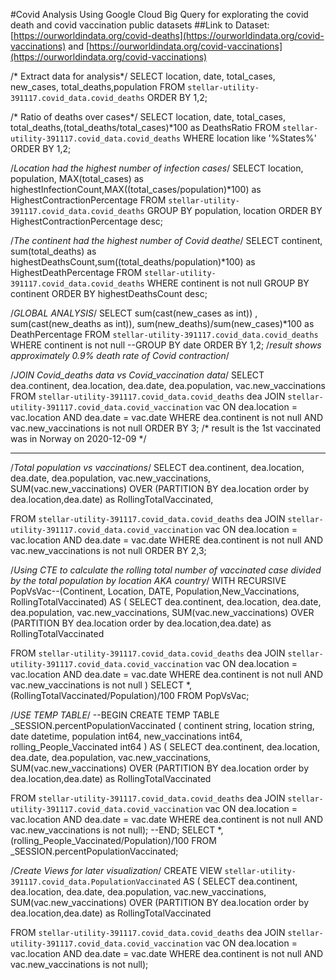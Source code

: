 #Covid Analysis Using Google Cloud Big Query for explorating the covid death and covid vaccination public datasets
##Link to Dataset: [https://ourworldindata.org/covid-deaths](https://ourworldindata.org/covid-vaccinations) and [https://ourworldindata.org/covid-vaccinations](https://ourworldindata.org/covid-vaccinations)

/* Extract data for analysis*/
SELECT location, date, total_cases, new_cases, total_deaths,population
FROM `stellar-utility-391117.covid_data.covid_deaths` 
ORDER BY 1,2;

/* Ratio of deaths over cases*/
SELECT  location, date, total_cases, total_deaths,(total_deaths/total_cases)*100 as DeathsRatio
FROM `stellar-utility-391117.covid_data.covid_deaths` 
WHERE location like '%States%' 
ORDER BY 1,2;

/*Location had the highest number of infection cases*/
SELECT  location, population, MAX(total_cases) as highestInfectionCount,MAX((total_cases/population)*100) as HighestContractionPercentage
FROM `stellar-utility-391117.covid_data.covid_deaths` 
GROUP BY population, location
ORDER BY HighestContractionPercentage desc;

/*The continent had the highest number of Covid deathe*/
SELECT  continent, sum(total_deaths) as highestDeathsCount,sum((total_deaths/population)*100) as HighestDeathPercentage
FROM `stellar-utility-391117.covid_data.covid_deaths` 
WHERE continent is not null
GROUP BY  continent
ORDER BY highestDeathsCount desc;
 
/*GLOBAL ANALYSIS*/
SELECT  sum(cast(new_cases as int)) , sum(cast(new_deaths as int)), sum(new_deaths)/sum(new_cases)*100 as DeathPercentage
FROM `stellar-utility-391117.covid_data.covid_deaths` 
WHERE continent is not null
--GROUP BY date
ORDER BY 1,2;
/*result shows approximately 0.9% death rate of Covid contraction*/

/*JOIN Covid_deaths data vs Covid_vaccination data*/
SELECT dea.continent, dea.location, dea.date, dea.population, vac.new_vaccinations
FROM `stellar-utility-391117.covid_data.covid_deaths` dea
JOIN `stellar-utility-391117.covid_data.covid_vaccination` vac 
  ON dea.location = vac.location
  AND dea.date = vac.date
WHERE dea.continent is not null
  AND vac.new_vaccinations is not null 
ORDER BY 3;
/* result is  the 1st vaccinated was in Norway on 2020-12-09 */

-------------------------------------------------------------------------

/*Total population vs vaccinations*/
SELECT dea.continent, dea.location, dea.date, dea.population, vac.new_vaccinations,
  SUM(vac.new_vaccinations) OVER (PARTITION BY dea.location order by dea.location,dea.date) as RollingTotalVaccinated,

FROM `stellar-utility-391117.covid_data.covid_deaths` dea
JOIN `stellar-utility-391117.covid_data.covid_vaccination` vac 
  ON dea.location = vac.location
  AND dea.date = vac.date
WHERE dea.continent is not null
  AND vac.new_vaccinations is not null 
ORDER BY 2,3;

/*Using CTE to calculate the rolling total number of vaccinated case divided by the total population by location AKA country*/
WITH RECURSIVE PopVsVac--(Continent, Location, DATE, Population,New_Vaccinations, RollingTotalVaccinated)
AS
(
SELECT dea.continent, dea.location, dea.date, dea.population, vac.new_vaccinations,
  SUM(vac.new_vaccinations) OVER (PARTITION BY dea.location order by dea.location,dea.date) as RollingTotalVaccinated

FROM `stellar-utility-391117.covid_data.covid_deaths` dea
JOIN `stellar-utility-391117.covid_data.covid_vaccination` vac 
  ON dea.location = vac.location
  AND dea.date = vac.date
WHERE dea.continent is not null
  AND vac.new_vaccinations is not null 
)
SELECT *, (RollingTotalVaccinated/Population)/100
FROM PopVsVac;

/*USE TEMP TABLE*/
--BEGIN
CREATE TEMP TABLE _SESSION.percentPopulationVaccinated
(
  continent string,
  location string,
  date datetime,
  population int64,
  new_vaccinations int64,
  rolling_People_Vaccinated int64
)
AS
(
SELECT dea.continent, dea.location, dea.date, dea.population, vac.new_vaccinations,
  SUM(vac.new_vaccinations) OVER (PARTITION BY dea.location order by dea.location,dea.date) as RollingTotalVaccinated

FROM `stellar-utility-391117.covid_data.covid_deaths` dea
JOIN `stellar-utility-391117.covid_data.covid_vaccination` vac 
  ON dea.location = vac.location
  AND dea.date = vac.date
WHERE dea.continent is not null
  AND vac.new_vaccinations is not null);
--END;
SELECT *, (rolling_People_Vaccinated/Population)/100
FROM _SESSION.percentPopulationVaccinated;

/*Create Views for later visualization*/
CREATE VIEW `stellar-utility-391117.covid_data.PopulationVaccinated`
AS
(
SELECT dea.continent, dea.location, dea.date, dea.population, vac.new_vaccinations,
  SUM(vac.new_vaccinations) OVER (PARTITION BY dea.location order by dea.location,dea.date) as RollingTotalVaccinated

FROM `stellar-utility-391117.covid_data.covid_deaths` dea
JOIN `stellar-utility-391117.covid_data.covid_vaccination` vac 
  ON dea.location = vac.location
  AND dea.date = vac.date
WHERE dea.continent is not null
  AND vac.new_vaccinations is not null);
